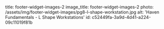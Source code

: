title: footer-widget-images-2
image_title: footer-widget-images-2
photo: /assets/img/footer-widget-images/pg8-l-shape-workstation.jpg
alt: 'Haven Fundamentals - L Shape Workstations'
id: c52449fa-3a9d-4d41-a224-09c11019f81b
